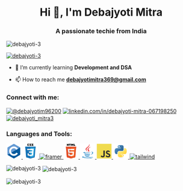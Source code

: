 <h1 align="center">Hi 👋, I'm Debajyoti Mitra</h1>
<h3 align="center">A passionate techie from India</h3>

<p align="left"> <img src="https://komarev.com/ghpvc/?username=debajyoti-3&label=Profile%20views&color=0e75b6&style=flat" alt="debajyoti-3" /> </p>

<p align="left"> <a href="https://github.com/ryo-ma/github-profile-trophy"><img src="https://github-profile-trophy.vercel.app/?username=debajyoti-3" alt="debajyoti-3" /></a> </p>

- 🌱 I’m currently learning **Development and DSA**

- 📫 How to reach me **debajyotimitra369@gmail.com**

<h3 align="left">Connect with me:</h3>
<p align="left">
<a href="https://twitter.com/@debajyotim96200" target="blank"><img align="center" src="https://raw.githubusercontent.com/rahuldkjain/github-profile-readme-generator/master/src/images/icons/Social/twitter.svg" alt="@debajyotim96200" height="30" width="40" /></a>
<a href="https://linkedin.com/in/linkedin.com/in/debajyoti-mitra-067198250" target="blank"><img align="center" src="https://raw.githubusercontent.com/rahuldkjain/github-profile-readme-generator/master/src/images/icons/Social/linked-in-alt.svg" alt="linkedin.com/in/debajyoti-mitra-067198250" height="30" width="40" /></a>
<a href="https://www.leetcode.com/debajyoti_mitra3" target="blank"><img align="center" src="https://raw.githubusercontent.com/rahuldkjain/github-profile-readme-generator/master/src/images/icons/Social/leet-code.svg" alt="debajyoti_mitra3" height="30" width="40" /></a>
</p>

<h3 align="left">Languages and Tools:</h3>
<p align="left"> <a href="https://www.cprogramming.com/" target="_blank" rel="noreferrer"> <img src="https://raw.githubusercontent.com/devicons/devicon/master/icons/c/c-original.svg" alt="c" width="40" height="40"/> </a> <a href="https://www.w3schools.com/css/" target="_blank" rel="noreferrer"> <img src="https://raw.githubusercontent.com/devicons/devicon/master/icons/css3/css3-original-wordmark.svg" alt="css3" width="40" height="40"/> </a> <a href="https://www.framer.com/" target="_blank" rel="noreferrer"> <img src="https://www.vectorlogo.zone/logos/framer/framer-icon.svg" alt="framer" width="40" height="40"/> </a> <a href="https://www.w3.org/html/" target="_blank" rel="noreferrer"> <img src="https://raw.githubusercontent.com/devicons/devicon/master/icons/html5/html5-original-wordmark.svg" alt="html5" width="40" height="40"/> </a> <a href="https://www.java.com" target="_blank" rel="noreferrer"> <img src="https://raw.githubusercontent.com/devicons/devicon/master/icons/java/java-original.svg" alt="java" width="40" height="40"/> </a> <a href="https://developer.mozilla.org/en-US/docs/Web/JavaScript" target="_blank" rel="noreferrer"> <img src="https://raw.githubusercontent.com/devicons/devicon/master/icons/javascript/javascript-original.svg" alt="javascript" width="40" height="40"/> </a> <a href="https://www.python.org" target="_blank" rel="noreferrer"> <img src="https://raw.githubusercontent.com/devicons/devicon/master/icons/python/python-original.svg" alt="python" width="40" height="40"/> </a> <a href="https://tailwindcss.com/" target="_blank" rel="noreferrer"> <img src="https://www.vectorlogo.zone/logos/tailwindcss/tailwindcss-icon.svg" alt="tailwind" width="40" height="40"/> </a> </p>

<p><img align="left" src="https://github-readme-stats.vercel.app/api/top-langs?username=debajyoti-3&show_icons=true&locale=en&layout=compact" alt="debajyoti-3" /></p>

<p>&nbsp;<img align="center" src="https://github-readme-stats.vercel.app/api?username=debajyoti-3&show_icons=true&locale=en" alt="debajyoti-3" /></p>

<p><img align="center" src="https://github-readme-streak-stats.herokuapp.com/?user=debajyoti-3&" alt="debajyoti-3" /></p>
